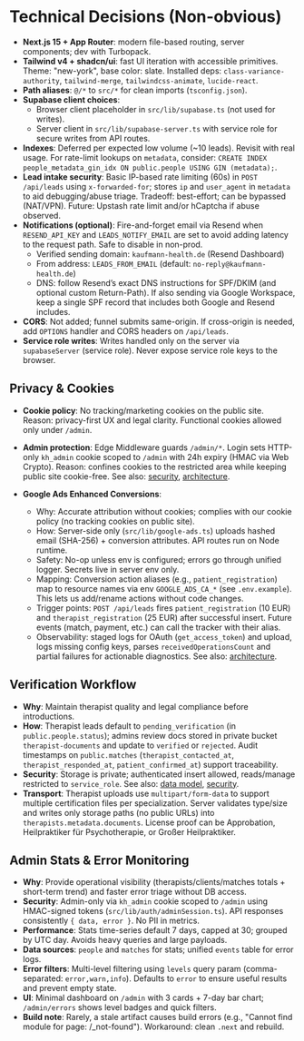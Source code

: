 # Technical Decisions (Non-obvious)

- __Next.js 15 + App Router__: modern file-based routing, server components; dev with Turbopack.
- __Tailwind v4 + shadcn/ui__: fast UI iteration with accessible primitives. Theme: "new-york", base color: slate. Installed deps: `class-variance-authority`, `tailwind-merge`, `tailwindcss-animate`, `lucide-react`.
- __Path aliases__: `@/*` to `src/*` for clean imports (`tsconfig.json`).
- __Supabase client choices__:
  - Browser client placeholder in `src/lib/supabase.ts` (not used for writes).
  - Server client in `src/lib/supabase-server.ts` with service role for secure writes from API routes.
- __Indexes__: Deferred per expected low volume (~10 leads). Revisit with real usage. For rate-limit lookups on `metadata`, consider: `CREATE INDEX people_metadata_gin_idx ON public.people USING GIN (metadata);`.
- __Lead intake security__: Basic IP-based rate limiting (60s) in `POST /api/leads` using `x-forwarded-for`; stores `ip` and `user_agent` in `metadata` to aid debugging/abuse triage. Tradeoff: best-effort; can be bypassed (NAT/VPN). Future: Upstash rate limit and/or hCaptcha if abuse observed.
- __Notifications (optional)__: Fire-and-forget email via Resend when `RESEND_API_KEY` and `LEADS_NOTIFY_EMAIL` are set to avoid adding latency to the request path. Safe to disable in non-prod.
  - Verified sending domain: `kaufmann-health.de` (Resend Dashboard)
  - From address: `LEADS_FROM_EMAIL` (default: `no-reply@kaufmann-health.de`)
  - DNS: follow Resend’s exact DNS instructions for SPF/DKIM (and optional custom Return-Path). If also sending via Google Workspace, keep a single SPF record that includes both Google and Resend includes.
- __CORS__: Not added; funnel submits same-origin. If cross-origin is needed, add `OPTIONS` handler and CORS headers on `/api/leads`.
- __Service role writes__: Writes handled only on the server via `supabaseServer` (service role). Never expose service role keys to the browser.

## Privacy & Cookies
- __Cookie policy__: No tracking/marketing cookies on the public site. Reason: privacy-first UX and legal clarity. Functional cookies allowed only under `/admin`.
- __Admin protection__: Edge Middleware guards `/admin/*`. Login sets HTTP-only `kh_admin` cookie scoped to `/admin` with 24h expiry (HMAC via Web Crypto). Reason: confines cookies to the restricted area while keeping public site cookie-free. See also: [security](./security.md), [architecture](./architecture.md).

- __Google Ads Enhanced Conversions__:
  - Why: Accurate attribution without cookies; complies with our cookie policy (no tracking cookies on public site).
  - How: Server-side only (`src/lib/google-ads.ts`) uploads hashed email (SHA-256) + conversion attributes. API routes run on Node runtime.
  - Safety: No-op unless env is configured; errors go through unified logger. Secrets live in server env only.
  - Mapping: Conversion action aliases (e.g., `patient_registration`) map to resource names via env `GOOGLE_ADS_CA_*` (see `.env.example`). This lets us add/rename actions without code changes.
  - Trigger points: `POST /api/leads` fires `patient_registration` (10 EUR) and `therapist_registration` (25 EUR) after successful insert. Future events (match, payment, etc.) can call the tracker with their alias.
  - Observability: staged logs for OAuth (`get_access_token`) and upload, logs missing config keys, parses `receivedOperationsCount` and partial failures for actionable diagnostics. See also: [architecture](./architecture.md).

## Verification Workflow
- __Why__: Maintain therapist quality and legal compliance before introductions.
- __How__: Therapist leads default to `pending_verification` (in `public.people.status`); admins review docs stored in private bucket `therapist-documents` and update to `verified` or `rejected`. Audit timestamps on `public.matches` (`therapist_contacted_at`, `therapist_responded_at`, `patient_confirmed_at`) support traceability.
- __Security__: Storage is private; authenticated insert allowed, reads/manage restricted to `service_role`. See also: [data model](./data-model.md), [security](./security.md).
 - __Transport__: Therapist uploads use `multipart/form-data` to support multiple certification files per specialization. Server validates type/size and writes only storage paths (no public URLs) into `therapists.metadata.documents`. License proof can be Approbation, Heilpraktiker für Psychotherapie, or Großer Heilpraktiker.

## Admin Stats & Error Monitoring

- __Why__: Provide operational visibility (therapists/clients/matches totals + short-term trend) and faster error triage without DB access.
- __Security__: Admin-only via `kh_admin` cookie scoped to `/admin` using HMAC-signed tokens (`src/lib/auth/adminSession.ts`). API responses consistently `{ data, error }`. No PII in metrics.
- __Performance__: Stats time-series default 7 days, capped at 30; grouped by UTC day. Avoids heavy queries and large payloads.
- __Data sources__: `people` and `matches` for stats; unified `events` table for error logs.
- __Error filters__: Multi-level filtering using `levels` query param (comma-separated: `error,warn,info`). Defaults to `error` to ensure useful results and prevent empty state.
- __UI__: Minimal dashboard on `/admin` with 3 cards + 7-day bar chart; `/admin/errors` shows level badges and quick filters.
- __Build note__: Rarely, a stale artifact causes build errors (e.g., "Cannot find module for page: /_not-found"). Workaround: clean `.next` and rebuild.
